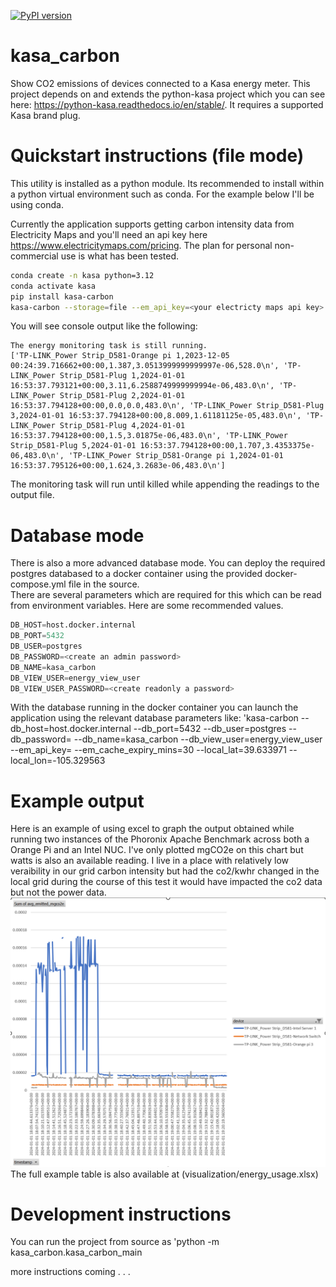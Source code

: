 [![PyPI version](https://badge.fury.io/py/kasa-carbon.svg)](https://badge.fury.io/py/kasa-carbon)

# kasa_carbon
Show CO2 emissions of devices connected to a Kasa energy meter.  This project depends on and extends the python-kasa project which you can see here: https://python-kasa.readthedocs.io/en/stable/.  It requires a supported Kasa brand plug.

# Quickstart instructions (file mode)
This utility is installed as a python module.  Its recommended to install within a python virtual environment such as conda.  For the example below I'll be using conda. 

Currently the application supports getting carbon intensity data from Electricity Maps and you'll need an api key here https://www.electricitymaps.com/pricing.  The plan for personal non-commercial use is what has been tested.  

```bash
conda create -n kasa python=3.12
conda activate kasa
pip install kasa-carbon
kasa-carbon --storage=file --em_api_key=<your electricty maps api key> --em_cache_expiry_mins=30 --local_lat=<latitiude of the device under test> --local_lon=<longitude of the device under test>
```

You will see console output like the following: 
```
The energy monitoring task is still running.
['TP-LINK_Power Strip_D581-Orange pi 1,2023-12-05 00:24:39.716662+00:00,1.387,3.0513999999999997e-06,528.0\n', 'TP-LINK_Power Strip_D581-Plug 1,2024-01-01 16:53:37.793121+00:00,3.11,6.2588749999999994e-06,483.0\n', 'TP-LINK_Power Strip_D581-Plug 2,2024-01-01 16:53:37.794128+00:00,0.0,0.0,483.0\n', 'TP-LINK_Power Strip_D581-Plug 3,2024-01-01 16:53:37.794128+00:00,8.009,1.61181125e-05,483.0\n', 'TP-LINK_Power Strip_D581-Plug 4,2024-01-01 16:53:37.794128+00:00,1.5,3.01875e-06,483.0\n', 'TP-LINK_Power Strip_D581-Plug 5,2024-01-01 16:53:37.794128+00:00,1.707,3.4353375e-06,483.0\n', 'TP-LINK_Power Strip_D581-Orange pi 1,2024-01-01 16:53:37.795126+00:00,1.624,3.2683e-06,483.0\n']
```

The monitoring task will run until killed while appending the readings to the output file.

# Database mode
There is also a more advanced database mode.  You can deploy the required postgres databased to a docker container using the provided docker-compose.yml file in the source.  
There are several parameters which are required for this which can be read from environment variables.  Here are some recommended values.
```python
DB_HOST=host.docker.internal
DB_PORT=5432
DB_USER=postgres
DB_PASSWORD=<create an admin password>
DB_NAME=kasa_carbon
DB_VIEW_USER=energy_view_user
DB_VIEW_USER_PASSWORD=<create readonly a password>
```

With the database running in the docker container you can launch the application using the relevant database parameters like:
'kasa-carbon --db_host=host.docker.internal --db_port=5432 --db_user=postgres --db_password=<admin password> --db_name=kasa_carbon --db_view_user=energy_view_user --em_api_key=<your electricity maps api key> --em_cache_expiry_mins=30 --local_lat=39.633971 --local_lon=-105.329563

# Example output
Here is an example of using excel to graph the output obtained while running two instances of the Phoronix Apache Benchmark across both a Orange Pi and an Intel NUC.  I've only plotted mgCO2e on this chart but watts is also an available reading.  I live in a place with relatively low veraibility in our grid carbon intensity but had the co2/kwhr changed in the local grid during the course of this test it would have impacted the co2 data but not the power data.
![Example Graph](visualization/apachebenchmarkexample.png)
The full example table is also available at (visualization/energy_usage.xlsx)

# Development instructions
You can run the project from source as 
'python -m kasa_carbon.kasa_carbon_main

more instructions coming . . . 

